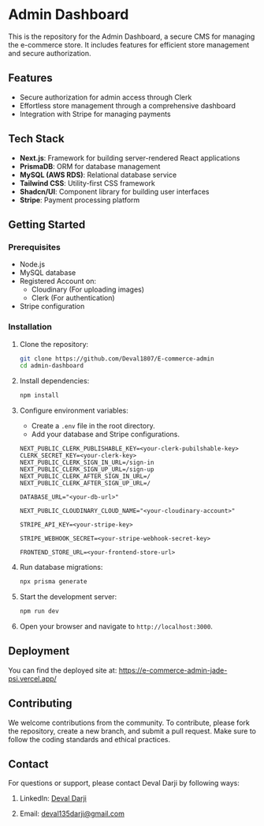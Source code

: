 # Admin Dashboard

This is the repository for the Admin Dashboard, a secure CMS for managing the e-commerce store. It includes features for efficient store management and secure authorization.

## Features

- Secure authorization for admin access through Clerk
- Effortless store management through a comprehensive dashboard
- Integration with Stripe for managing payments

## Tech Stack

- **Next.js**: Framework for building server-rendered React applications
- **PrismaDB**: ORM for database management
- **MySQL (AWS RDS)**: Relational database service
- **Tailwind CSS**: Utility-first CSS framework
- **Shadcn/UI**: Component library for building user interfaces
- **Stripe**: Payment processing platform

## Getting Started

### Prerequisites

- Node.js
- MySQL database 
- Registered Account on:
    - Cloudinary (For uploading images)
    - Clerk (For authentication)
- Stripe configuration 

### Installation

1. Clone the repository:
    ```bash
    git clone https://github.com/Deval1807/E-commerce-admin
    cd admin-dashboard
    ```

2. Install dependencies:
    ```bash
    npm install
    ```

3. Configure environment variables:
    - Create a `.env` file in the root directory.
    - Add your database and Stripe configurations.
    ```env
    NEXT_PUBLIC_CLERK_PUBLISHABLE_KEY=<your-clerk-pubilshable-key>
    CLERK_SECRET_KEY=<your-clerk-key>
    NEXT_PUBLIC_CLERK_SIGN_IN_URL=/sign-in
    NEXT_PUBLIC_CLERK_SIGN_UP_URL=/sign-up
    NEXT_PUBLIC_CLERK_AFTER_SIGN_IN_URL=/
    NEXT_PUBLIC_CLERK_AFTER_SIGN_UP_URL=/

    DATABASE_URL="<your-db-url>"

    NEXT_PUBLIC_CLOUDINARY_CLOUD_NAME="<your-cloudinary-account>"

    STRIPE_API_KEY=<your-stripe-key>

    STRIPE_WEBHOOK_SECRET=<your-stripe-webhook-secret-key>
 
    FRONTEND_STORE_URL=<your-frontend-store-url>
    ```

4. Run database migrations:
    ```bash
    npx prisma generate
    ```

5. Start the development server:
    ```bash
    npm run dev
    ```

6. Open your browser and navigate to `http://localhost:3000`.

## Deployment

You can find the deployed site at: https://e-commerce-admin-jade-psi.vercel.app/

## Contributing

We welcome contributions from the community. To contribute, please fork the repository, create a new branch, and submit a pull request. Make sure to follow the coding standards and ethical practices.

## Contact

For questions or support, please contact Deval Darji by following ways:

1. LinkedIn: [Deval Darji](https://www.linkedin.com/in/deval-darji-a15002226/)

2. Email: [deval135darji@gmail.com](mailto:deval135darji@gmail.com)

